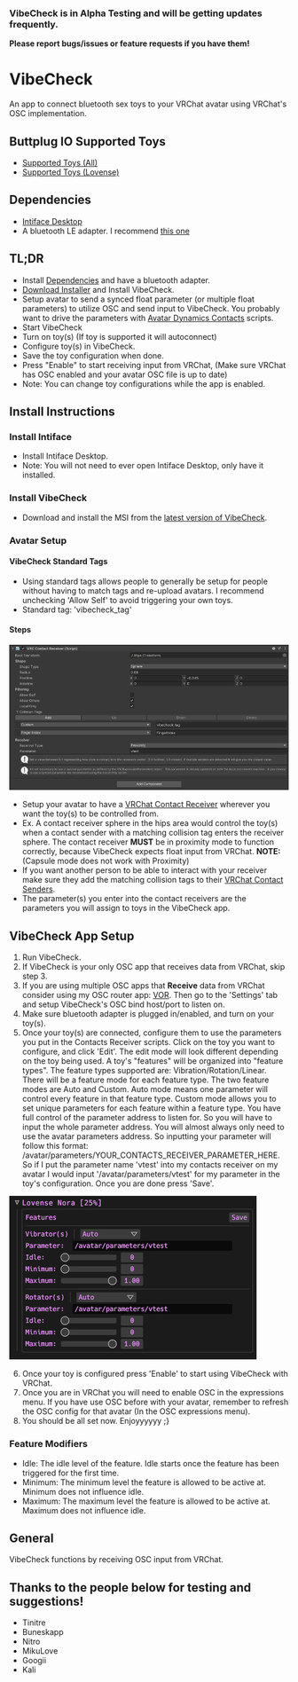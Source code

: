 ### VibeCheck is in Alpha Testing and will be getting updates frequently.
**Please report bugs/issues or feature requests if you have them!**

# VibeCheck

An app to connect bluetooth sex toys to your VRChat avatar using VRChat's OSC implementation.

## Buttplug IO Supported Toys
- [Supported Toys (All)](https://iostindex.com/?filter0ButtplugSupport=4)
- [Supported Toys (Lovense)](https://iostindex.com/?filter0ButtplugSupport=4&filter1Brand=Lovense)

## Dependencies
- [Intiface Desktop](https://intiface.com/desktop/)
- A bluetooth LE adapter. I recommend [this one](https://www.amazon.com/dp/B09DMP6T22?psc=1&ref=ppx_yo2ov_dt_b_product_details)

## TL;DR
- Install [Dependencies](https://github.com/SutekhVRC/VibeCheck#dependencies) and have a bluetooth adapter.
- [Download Installer](https://github.com/SutekhVRC/VibeCheck/releases/latest) and Install VibeCheck.
- Setup avatar to send a synced float parameter (or multiple float parameters) to utilize OSC and send input to VibeCheck. You probably want to drive the parameters with [Avatar Dynamics Contacts](https://docs.vrchat.com/docs/contacts) scripts.
- Start VibeCheck
- Turn on toy(s) (If toy is supported it will autoconnect)
- Configure toy(s) in VibeCheck.
- Save the toy configuration when done.
- Press "Enable" to start receiving input from VRChat, (Make sure VRChat has OSC enabled and your avatar OSC file is up to date)
- Note: You can change toy configurations while the app is enabled.

## Install Instructions

### Install Intiface

- Install Intiface Desktop.
- Note: You will not need to ever open Intiface Desktop, only have it installed.

### Install VibeCheck

- Download and install the MSI from the [latest version of VibeCheck](https://github.com/SutekhVRC/VibeCheck/releases/latest).

### Avatar Setup

#### VibeCheck Standard Tags
- Using standard tags allows people to generally be setup for people without having to match tags and re-upload avatars. I recommend unchecking 'Allow Self' to avoid triggering your own toys.
- Standard tag: 'vibecheck_tag'

#### Steps
![Contact Receiver On Hip](./images/Contact_Receiver_Hip.png)
- Setup your avatar to have a [VRChat Contact Receiver](https://docs.vrchat.com/docs/contacts#vrccontactreceiver) wherever you want the toy(s) to be controlled from.
- Ex. A contact receiver sphere in the hips area would control the toy(s) when a contact sender with a matching collision tag enters the receiver sphere. The contact receiver **MUST** be in proximity mode to function correctly, because VibeCheck expects float input from VRChat. **NOTE:** (Capsule mode does not work with Proximity)
- If you want another person to be able to interact with your receiver make sure they add the matching collision tags to their [VRChat Contact Senders](https://docs.vrchat.com/docs/contacts#vrccontactsender).
- The parameter(s) you enter into the contact receivers are the parameters you will assign to toys in the VibeCheck app.

## VibeCheck App Setup

1. Run VibeCheck.
2. If VibeCheck is your only OSC app that receives data from VRChat, skip step 3.
3. If you are using multiple OSC apps that **Receive** data from VRChat consider using my OSC router app: [VOR](https://github.com/SutekhVRC/VOR/releases/latest). Then go to the 'Settings' tab and setup VibeCheck's OSC bind host/port to listen on.
4. Make sure bluetooth adapter is plugged in/enabled, and turn on your toy(s).
5. Once your toy(s) are connected, configure them to use the parameters you put in the Contacts Receiver scripts. Click on the toy you want to configure, and click 'Edit'. The edit mode will look different depending on the toy being used. A toy's "features" will be organized into "feature types". The feature types supported are: Vibration/Rotation/Linear. There will be a feature mode for each feature type. The two feature modes are Auto and Custom. Auto mode means one parameter will control every feature in that feature type. Custom mode allows you to set unique parameters for each feature within a feature type. You have full control of the parameter address to listen for. So you will have to input the whole parameter address. You will almost always only need to use the avatar parameters address. So inputting your parameter will follow this format: /avatar/parameters/YOUR_CONTACTS_RECEIVER_PARAMETER_HERE. So if I put the parameter name 'vtest' into my contacts receiver on my avatar I would input '/avatar/parameters/vtest' for my parameter in the toy's configuration. Once you are done press 'Save'.

![Toy Config](./images/Toy_config.png)

6. Once your toy is configured press 'Enable' to start using VibeCheck with VRChat.
7. Once you are in VRChat you will need to enable OSC in the expressions menu. If you have use OSC before with your avatar, remember to refresh the OSC config for that avatar (In the OSC expressions menu).
8. You should be all set now. Enjoyyyyyy ;}

### Feature Modifiers
- Idle: The idle level of the feature. Idle starts once the feature has been triggered for the first time.
- Minimum: The minimum level the feature is allowed to be active at. Minimum does not influence idle.
- Maximum: The maximum level the feature is allowed to be active at. Maximum does not influence idle.

## General

VibeCheck functions by receiving OSC input from VRChat. 

## Thanks to the people below for testing and suggestions!

- Tinitre
- Buneskapp
- Nitro
- MikuLove
- Googii
- Kali